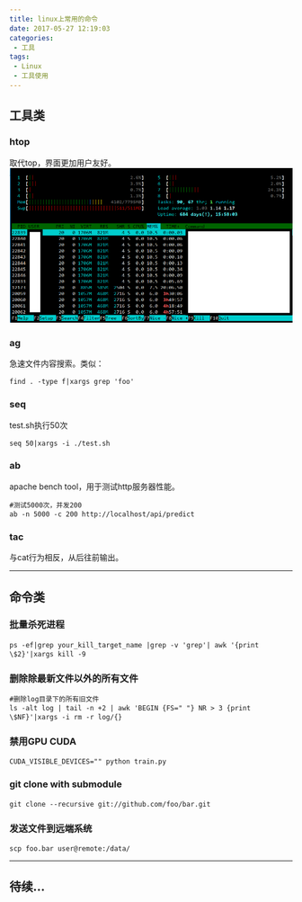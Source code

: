 ```yaml
---  
title: linux上常用的命令  
date: 2017-05-27 12:19:03  
categories:  
 - 工具
tags:
 - Linux
 - 工具使用
---
```


## 工具类
### htop
取代top，界面更加用户友好。
![htop](usually-command-on-linux/htop.png)

### ag
急速文件内容搜索。类似：
```shell 
find . -type f|xargs grep 'foo'
```

### seq
test.sh执行50次
```shell
seq 50|xargs -i ./test.sh
```

### ab
apache bench tool，用于测试http服务器性能。
```shell 
#测试5000次，并发200
ab -n 5000 -c 200 http://localhost/api/predict
```

### tac
与cat行为相反，从后往前输出。

---

## 命令类
### 批量杀死进程
```shell 
ps -ef|grep your_kill_target_name |grep -v 'grep'| awk '{print \$2}'|xargs kill -9
```

### 删除除最新文件以外的所有文件
```shell
#删除log目录下的所有旧文件
ls -alt log | tail -n +2 | awk 'BEGIN {FS=" "} NR > 3 {print \$NF}'|xargs -i rm -r log/{}
```

### 禁用GPU CUDA
```shell
CUDA_VISIBLE_DEVICES="" python train.py
```

### git clone with submodule
```shell 
git clone --recursive git://github.com/foo/bar.git
```

### 发送文件到远端系统
```shell
scp foo.bar user@remote:/data/
```


---
待续...
---